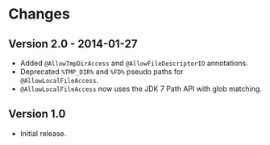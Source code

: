 # Changes

## Version 2.0 - 2014-01-27

* Added `@AllowTmpDirAccess` and `@AllowFileDescriptorIO` annotations.
* Deprecated `%TMP_DIR%` and `%FD%` pseudo paths for `@AllowLocalFileAccess`.
* `@AllowLocalFileAccess` now uses the JDK 7 Path API with glob matching.

## Version 1.0

* Initial release.

